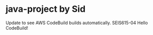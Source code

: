 # java-project by Sid 
Update to see AWS CodeBuild builds automatically.
SEIS615-04 Hello CodeBuild!

